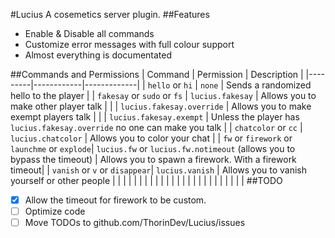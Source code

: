 #Lucius
A cosemetics server plugin.
##Features
 - Enable & Disable all commands
 - Customize error messages with full colour support
 - Almost everything is documentated

##Commands and Permissions
| Command | Permission | Description |
|---------|------------|-------------|
| `hello` or `hi` | `none` | Sends a randomized hello to the player |
| `fakesay` or `sudo` or `fs` | `lucius.fakesay` | Allows you to make other player talk |
|  | `lucius.fakesay.override` | Allows you to make exempt players talk |
|  | `lucius.fakesay.exempt` | Unless the player has `lucius.fakesay.override` no one can make you talk |
| `chatcolor` or  `cc` | `lucius.chatcolor` | Allows you to color your chat |
| `fw` or `firework` or `launchme` or `explode`| `lucius.fw` or `lucius.fw.notimeout` (allows you to bypass the timeout) | Allows you to spawn a firework. With a firework timeout|
| `vanish` or `v` or `disappear`| `lucius.vanish`  | Allows you to vanish yourself or other people |
|  |  |  |
|  |  |  |
|  |  |  |
|  |  |  |
|  |  |  |
|  |  |  |
##TODO
 - [x] Allow the timeout for firework to be custom.
 - [ ] Optimize code
 - [ ] Move TODOs to github.com/ThorinDev/Lucius/issues
